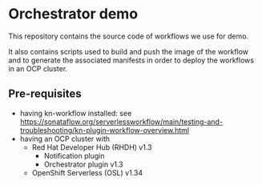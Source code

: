 
# Orchestrator demo
This repository contains the source code of workflows we use for demo.

It also contains scripts used to build and push the image of the workflow and to generate the associated manifests in order to deploy the workflows in an OCP cluster.

## Pre-requisites
* having kn-workflow installed: see https://sonataflow.org/serverlessworkflow/main/testing-and-troubleshooting/kn-plugin-workflow-overview.html
* having an OCP cluster  with 
  * Red Hat Developer Hub (RHDH) v1.3 
    * Notification plugin 
    * Orchestrator plugin v1.3
  * OpenShift Serverless (OSL) v1.34